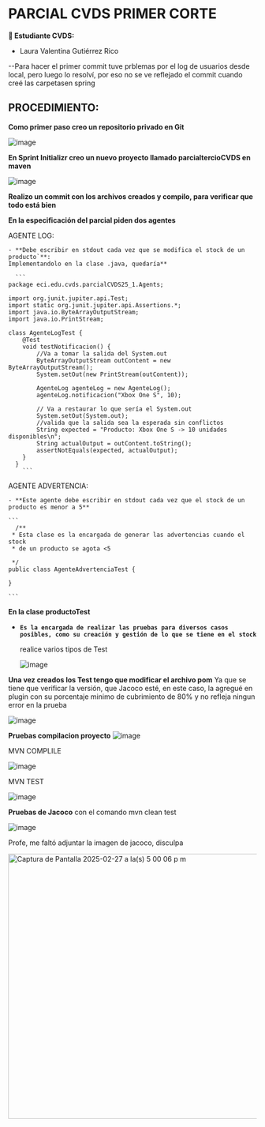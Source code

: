 # PARCIAL CVDS PRIMER CORTE

**👥 Estudiante CVDS:**
- Laura Valentina Gutiérrez Rico


--Para hacer el primer commit tuve prblemas por el log de usuarios desde local, pero luego lo resolví, por eso no se ve reflejado el commit cuando creé las carpetasen spring


## PROCEDIMIENTO:

**Como primer paso creo un repositorio privado en Git**

![image](https://github.com/user-attachments/assets/f45aa1e6-1b87-411d-a463-1e4f966f0ee5)


**En Sprint Initializr creo un nuevo proyecto llamado parcialtercioCVDS en maven**

![image](https://github.com/user-attachments/assets/80aa0e52-d3d8-40a5-b426-ebb7358da783)

**Realizo un commit con los archivos creados y compilo, para verificar que todo está bien**




**En la especificación del parcial piden dos agentes**

  AGENTE LOG:
  
    - **Debe escribir en stdout cada vez que se modifica el stock de un producto`**:
    Implementandolo en la clase .java, quedaría**

      ```
    package eci.edu.cvds.parcialCVDS25_1.Agents;
    
    import org.junit.jupiter.api.Test;
    import static org.junit.jupiter.api.Assertions.*;
    import java.io.ByteArrayOutputStream;
    import java.io.PrintStream;
    
    class AgenteLogTest {
        @Test
        void testNotificacion() {
            //Va a tomar la salida del System.out
            ByteArrayOutputStream outContent = new ByteArrayOutputStream();
            System.setOut(new PrintStream(outContent));
    
            AgenteLog agenteLog = new AgenteLog();
            agenteLog.notificacion("Xbox One S", 10);
    
            // Va a restaurar lo que sería el System.out
            System.setOut(System.out);
            //valida que la salida sea la esperada sin conflictos
            String expected = "Producto: Xbox One S -> 10 unidades disponibles\n";
            String actualOutput = outContent.toString();
            assertNotEquals(expected, actualOutput);
        }
      }
        ```
          
AGENTE ADVERTENCIA: 

    - **Este agente debe escribir en stdout cada vez que el stock de un producto es menor a 5**

    ```
      /**
     * Esta clase es la encargada de generar las advertencias cuando el stock
     * de un producto se agota <5
    
     */
    public class AgenteAdvertenciaTest {
        
    }
    
    ```
**En la clase productoTest**

 - **`Es la encargada de realizar las pruebas para diversos casos posibles, como su creación y gestión de lo que se tiene en el stock`**

   realice varios tipos de Test

     ![image](https://github.com/user-attachments/assets/6335e421-2667-4dd5-bec2-749050a8149b)


**Una vez creados los Test tengo que modificar el archivo pom**
Ya que se tiene que verificar la versión, que Jacoco esté, en este caso, la agregué en plugin con su porcentaje minimo de cubrimiento de 80% y no refleja ningun error en la prueba

  ![image](https://github.com/user-attachments/assets/9bde99b3-3f75-4d0c-83d4-a3be137aebec)


**Pruebas compilacion proyecto**
![image](https://github.com/user-attachments/assets/fe92c94a-c58b-44bb-b4be-7893fa50a459)


MVN COMPLILE

![image](https://github.com/user-attachments/assets/d8b2bae7-69ce-4ea3-8f20-cee8e0377b12)

MVN TEST

![image](https://github.com/user-attachments/assets/2b44908e-4906-4382-bd81-1fbc848fd268)


**Pruebas de Jacoco**
con el comando mvn clean test


![image](https://github.com/user-attachments/assets/f0701e63-7366-498b-917e-2f9fbbf016bc)



Profe, me faltó adjuntar la imagen de jacoco, disculpa

<img width="537" alt="Captura de Pantalla 2025-02-27 a la(s) 5 00 06 p m" src="https://github.com/user-attachments/assets/5545ae8b-1193-4397-9b68-4f6e9dc7f099" />



